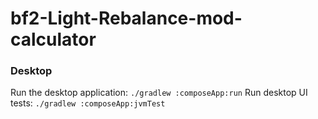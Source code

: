 # bf2-Light-Rebalance-mod-calculator

### Desktop
Run the desktop application: `./gradlew :composeApp:run`
Run desktop UI tests: `./gradlew :composeApp:jvmTest`

